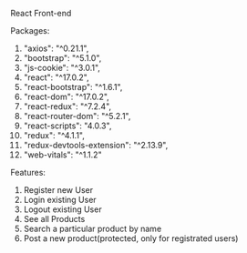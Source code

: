 React Front-end

Packages:
1. "axios": "^0.21.1",
2. "bootstrap": "^5.1.0",
3. "js-cookie": "^3.0.1",
4. "react": "^17.0.2",
5. "react-bootstrap": "^1.6.1",
6. "react-dom": "^17.0.2",
7. "react-redux": "^7.2.4",
8. "react-router-dom": "^5.2.1",
9. "react-scripts": "4.0.3",
10. "redux": "^4.1.1",
11. "redux-devtools-extension": "^2.13.9",
12. "web-vitals": "^1.1.2"

Features:
1. Register new User
2. Login existing User
3. Logout existing User
4. See all Products
5. Search a particular product by name
6. Post a new product(protected, only for registrated users)